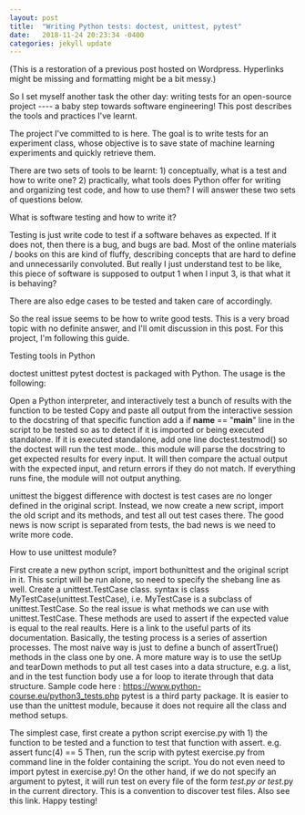 ```yaml
---
layout: post
title:  "Writing Python tests: doctest, unittest, pytest"
date:   2018-11-24 20:23:34 -0400
categories: jekyll update
---
```

(This is a restoration of a previous post hosted on Wordpress. Hyperlinks might be missing and formatting might be a bit messy.)

So I set myself another task the other day: writing tests for an open-source project ---- a baby step towards software engineering! This post describes the tools and practices I've learnt.

The project I've committed to is here. The goal is to write tests for an experiment class, whose objective is to save state of machine learning experiments and quickly retrieve them.

There are two sets of tools to be learnt: 1) conceptually, what is a test and how to  write one? 2) practically, what tools does Python offer for writing and organizing test code, and how to use them? I will answer these two sets of questions below.

What is software testing and how to write it?

Testing is just write code to test if a software behaves as expected. If it does not, then there is a bug, and bugs are bad. Most of the online materials / books on this are kind of fluffy, describing concepts that are hard to define and unnecessarily convoluted. But really I just understand test to be like, this piece of software is supposed to output 1 when I input 3, is that what it is behaving?

There are also edge cases to be tested and taken care of accordingly.

So the real issue seems to be how to write good tests. This is a very broad topic with no definite answer, and I'll omit discussion in this post. For this project, I'm following this guide.

Testing tools in Python 

doctest
unittest
pytest
doctest  is packaged with Python. The usage is the following:

Open a Python interpreter, and interactively test a bunch of results with the function to be tested
Copy and paste all output from the interactive session to the docstring of that specific function
add a if __name__ == "__main__" line in the script to be tested so as to detect if it is imported or being executed standalone. If it is executed standalone, add one line doctest.testmod() so the doctest will run the test mode..
this module will parse the docstring to get expected results for every input. It will then compare the actual output with the expected input, and return errors if they do not match. If everything runs fine, the module will not output anything.

unittest the biggest difference with doctest is test cases are no longer defined in the original script. Instead, we now create a new script, import the old script and its methods, and test all out test cases there. The good news is now script is separated from tests, the bad news is we need to write more code.

How to use unittest module?

First create a new python script, import bothunittest and the original script in it. This script will be run alone, so need to specify the shebang line as well.
Create a unittest.TestCase class. syntax is class MyTestCase(unittest.TestCase), i.e. MyTestCase is a subclass of unittest.TestCase.
So the real issue is what methods we can use with unittest.TestCase. These methods are used to assert if the expected value is equal to the real reaults. Here is a link to the useful parts of its documentation. Basically, the testing process is a series of assertion processes.
The most naive way is just to define a bunch of assertTrue() methods in the class one by one. A more mature way is to use the setUp and tearDown methods to put all test cases into a data structure, e.g. a list, and in the test function body use a for loop to iterate through that data structure. Sample code here : https://www.python-course.eu/python3_tests.php
pytest is a third party package. It is easier to use than the unittest module, because it does not require all the class and method setups.

The simplest case, first create a python script exercise.py with 1) the function to be tested and a function to test that function with assert. e.g. assert func(4) == 5
Then, run the scrip with pytest exercise.py from command line in the folder containing the script. You do not even need to import pytest in exercise.py!
On the other hand, if we do not specify an argument to pytest, it will run test on every file of the form *_test.py or test_*.py in the current directory. This is a convention to discover test files. Also see this link.
Happy testing!